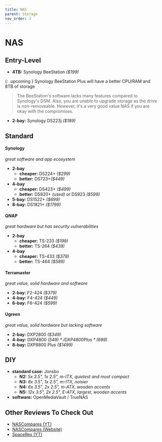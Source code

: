 ```yaml
---
title: NAS
parent: Storage
nav_order: 3
---
```

# NAS

## Entry-Level

- **4TB:** Synology BeeStation *($199)*

{: .upcoming }
Synology BeeStation Plus will have a better CPU/RAM and 8TB of storage

> The BeeStation's software lacks many features compared to Synology's DSM. Also, you are unable to upgrade storage as the drive is non-removeable. However, it's a very good value NAS if you are okay with the compromises.

- **2-bay:** Synology DS223j *($189)*

## Standard

#### Synology

*great software and app ecosystem*
- **2-bay** 
	- **cheaper:** DS224+ *($299)*
	- **better:** DS723+*($449)*
- **4-bay**
	- **cheaper:** DS423+ *($499)*
	- **better:** DS920+ *(used)* or DS923 *($599)*
- **5-bay:** DS1522+ *($699)*
- **8-bay:** DS1821+ *($1799)*

#### QNAP

*great hardware but has security vulnerabilities*
- **2-bay** 
	- **cheaper:** TS-233 *($199)*
	- **better:** TS-264 *($439)*
- **4-bay** 
	- **cheaper:** TS-433 *($379)*
	- **better:** TS-464 *($589)*

#### Terramaster

*great value, solid hardware and software*
- **2-bay:** F2-424 *($379)*
- **4-bay:** F4-424 *($449)*
- **6-bay:** F6-424 *($599)*

#### Ugreen

*great value, solid hardware but lacking software*
- **2-bay:** DXP2800 *($349)*
- **4-bay:** DXP4800 *($549)* / DXP4800 Plus *($699)*
- **8-bay:** DXP8800 Plus *($1499)*

## DIY

- **standard case:** Jonsbo
	- **N2:** *5x 3.5", 1x 2.5", m-ITX, quietest and most compact*
	- **N3:** *8x 3.5", 1x 2.5", m-ITX, noisier*
	- **N4:** *6x 3.5", 2x 2.5", m-ATX, wooden accents*
	- **N5:** *12x 3.5", 2x 2.5", E-ATX, largest, wooden accents*
- **software:** OpenMediaVault / TrueNAS

## Other Reviews To Check Out

- [NASCompares (YT)](https://www.youtube.com/channel/UCFyP17HoU-vpxhIpGXnXx2g)
- [NASCompares (Website)](https://nascompares.com)
- [SpaceRex (YT)](https://www.youtube.com/channel/UC_n6DdR6FClpCbWnNM7Zp6A)
